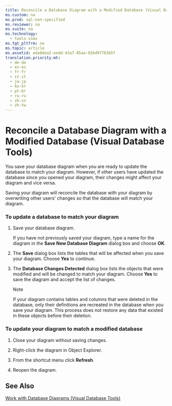 ```yaml
---
title: Reconcile a Database Diagram with a Modified Database (Visual Database Tools)
ms.custom: na
ms.prod: sql-non-specified
ms.reviewer: na
ms.suite: na
ms.technology: 
  - tools-ssms
ms.tgt_pltfrm: na
ms.topic: article
ms.assetid: eda8dea2-eedd-43a7-85aa-92bd97783b5f
translation.priority.mt: 
  - de-de
  - es-es
  - fr-fr
  - it-it
  - ja-jp
  - ko-kr
  - pt-br
  - ru-ru
  - zh-cn
  - zh-tw
---
```

# Reconcile a Database Diagram with a Modified Database (Visual Database Tools)
You save your database diagram when you are ready to update the database to match your diagram. However, if other users have updated the database since you opened your diagram, their changes might affect your diagram and vice versa.  
  
Saving your diagram will reconcile the database with your diagram by overwriting other users' changes so that the database will match your diagram.  
  
### To update a database to match your diagram  
  
1.  Save your database diagram.  
  
    If you have not previously saved your diagram, type a name for the diagram in the **Save New Database Diagram** dialog box and choose **OK**.  
  
2.  The **Save** dialog box lists the tables that will be affected when you save your diagram. Choose **Yes** to continue.  
  
3.  The **Database Changes Detected** dialog box lists the objects that were modified and will be changed to match your diagram. Choose **Yes** to save the diagram and accept the list of changes.  
  
    > [!NOTE]  
    > If your diagram contains tables and columns that were deleted in the database, only their definitions are recreated in the database when you save your diagram. This process does not restore any data that existed in these objects before their deletion.  
  
### To update your diagram to match a modified database  
  
1.  Close your diagram without saving changes.  
  
2.  Right\-click the diagram in Object Explorer.  
  
3.  From the shortcut menu click **Refresh**.  
  
4.  Reopen the diagram.  
  
## See Also  
[Work with Database Diagrams &#40;Visual Database Tools&#41;](../content/Work-with-Database-Diagrams--Visual-Database-Tools-.md)  
  
